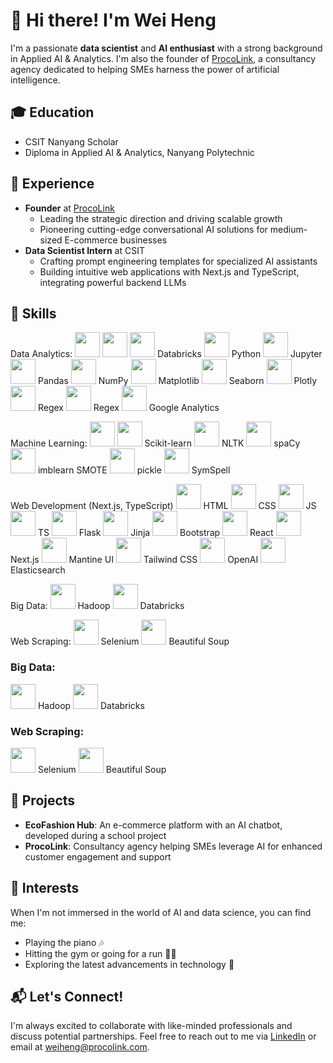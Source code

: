 # 👋 Hi there! I'm Wei Heng

I'm a passionate **data scientist** and **AI enthusiast** with a strong background in Applied AI & Analytics. I'm also the founder of [ProcoLink](https://www.procolink.com/), a consultancy agency dedicated to helping SMEs harness the power of artificial intelligence.

## 🎓 Education

- CSIT Nanyang Scholar
- Diploma in Applied AI & Analytics, Nanyang Polytechnic

## 💼 Experience

- **Founder** at [ProcoLink](https://www.procolink.com/)
  - Leading the strategic direction and driving scalable growth
  - Pioneering cutting-edge conversational AI solutions for medium-sized E-commerce businesses
- **Data Scientist Intern** at CSIT
  - Crafting prompt engineering templates for specialized AI assistants
  - Building intuitive web applications with Next.js and TypeScript, integrating powerful backend LLMs

## 🚀 Skills

Data Analytics:
<a href="https://www.microsoft.com/en-us/power-platform/products/power-bi"><img src="https://upload.wikimedia.org/wikipedia/commons/c/cf/New_Power_BI_Logo.svg" width="40" height="40"/></a>
<a href="https://www.tableau.com/"><img src="https://logowik.com/content/uploads/images/tableau-software.jpg" width="40" height="40"/></a>
<a href="https://databricks.com/"><img src="https://upload.wikimedia.org/wikipedia/commons/6/63/Databricks_Logo.png" width="40" height="40"/></a> Databricks
<a href="https://www.python.org/"><img src="https://upload.wikimedia.org/wikipedia/commons/c/c3/Python-logo-notext.svg" width="40" height="40"/></a> Python
<a href="https://jupyter.org/"><img src="https://upload.wikimedia.org/wikipedia/commons/3/38/Jupyter_logo.svg" width="40" height="40"/></a> Jupyter
<a href="https://pandas.pydata.org/"><img src="https://upload.wikimedia.org/wikipedia/commons/2/22/Pandas_mark.svg" width="40" height="40"/></a> Pandas
<a href="https://numpy.org/"><img src="https://upload.wikimedia.org/wikipedia/commons/3/31/NumPy_logo_2020.svg" width="40" height="40"/></a> NumPy
<a href="https://matplotlib.org/"><img src="https://upload.wikimedia.org/wikipedia/commons/0/01/Created_with_Matplotlib-logo.svg" width="40" height="40"/></a> Matplotlib
<a href="https://seaborn.pydata.org/"><img src="https://seaborn.pydata.org/_images/logo-tall-lightbg.svg" width="40" height="40"/></a> Seaborn
<a href="https://plotly.com/"><img src="https://upload.wikimedia.org/wikipedia/commons/3/37/Plotly-logo-01-square.png" width="40" height="40"/></a> Plotly
<a href="https://docs.python.org/3/library/re.html"><img src="https://upload.wikimedia.org/wikipedia/commons/c/c3/Python-logo-notext.svg" width="40" height="40"/></a> Regex
<a href="https://docs.python.org/3/library/re.html"><img src="https://upload.wikimedia.org/wikipedia/commons/c/c3/Python-logo-notext.svg" width="40" height="40"/></a> Regex
<a href="https://marketingplatform.google.com/about/analytics/"><img src="https://upload.wikimedia.org/wikipedia/commons/4/46/Google_Analytics_logo.png" width="40" height="40"/></a> Google Analytics

Machine Learning:
<a href="https://www.sas.com/en_sg/software/viya.html"><img src="https://i.pinimg.com/736x/73/96/b8/7396b8543078228985df506d122df2e7.jpg" width="40" height="40"/></a>
<a href="https://scikit-learn.org/"><img src="https://upload.wikimedia.org/wikipedia/commons/0/05/Scikit_learn_logo_small.svg" width="40" height="40"/></a> Scikit-learn
<a href="https://www.nltk.org/"><img src="https://miro.medium.com/max/592/1*YM2HXc7xJ3GNOZyBmH5M6A.png" width="40" height="40"/></a> NLTK
<a href="https://spacy.io/"><img src="https://upload.wikimedia.org/wikipedia/commons/8/88/SpaCy_logo.svg" width="40" height="40"/></a> spaCy
<a href="https://imbalanced-learn.org/stable/"><img src="https://imbalanced-learn.org/stable/_static/logo.png" width="40" height="40"/></a> imblearn SMOTE
<a href="https://docs.python.org/3/library/pickle.html"><img src="https://upload.wikimedia.org/wikipedia/commons/c/c3/Python-logo-notext.svg" width="40" height="40"/></a> pickle
<a href="https://github.com/wolfgarbe/SymSpell"><img src="https://raw.githubusercontent.com/wolfgarbe/SymSpell/master/SymSpell.png" width="40" height="40"/></a> SymSpell

Web Development (Next.js, TypeScript)
<a href="https://developer.mozilla.org/en-US/docs/Web/HTML"><img src="https://upload.wikimedia.org/wikipedia/commons/6/61/HTML5_logo_and_wordmark.svg" width="40" height="40"/></a> HTML
<a href="https://developer.mozilla.org/en-US/docs/Web/CSS"><img src="https://upload.wikimedia.org/wikipedia/commons/d/d5/CSS3_logo_and_wordmark.svg" width="40" height="40"/></a> CSS
<a href="https://developer.mozilla.org/en-US/docs/Web/JavaScript"><img src="https://upload.wikimedia.org/wikipedia/commons/9/99/Unofficial_JavaScript_logo_2.svg" width="40" height="40"/></a> JS
<a href="https://www.typescriptlang.org/"><img src="https://upload.wikimedia.org/wikipedia/commons/4/4c/Typescript_logo_2020.svg" width="40" height="40"/></a> TS
<a href="https://flask.palletsprojects.com/"><img src="https://upload.wikimedia.org/wikipedia/commons/3/3c/Flask_logo.svg" width="40" height="40"/></a> Flask
<a href="https://jinja.palletsprojects.com/"><img src="https://upload.wikimedia.org/wikipedia/commons/8/87/Jinja_software_logo.svg" width="40" height="40"/></a> Jinja
<a href="https://getbootstrap.com/"><img src="https://upload.wikimedia.org/wikipedia/commons/b/b2/Bootstrap_logo.svg" width="40" height="40"/></a> Bootstrap
<a href="https://reactjs.org/"><img src="https://upload.wikimedia.org/wikipedia/commons/a/a7/React-icon.svg" width="40" height="40"/></a> React
<a href="https://nextjs.org/"><img src="https://upload.wikimedia.org/wikipedia/commons/8/8e/Nextjs-logo.svg" width="40" height="40"/></a> Next.js
<a href="https://mantine.dev/"><img src="https://raw.githubusercontent.com/mantinedev/mantine/master/docs/src/images/logo.svg" width="40" height="40"/></a> Mantine UI
<a href="https://tailwindcss.com/"><img src="https://upload.wikimedia.org/wikipedia/commons/d/d5/Tailwind_CSS_Logo.svg" width="40" height="40"/></a> Tailwind CSS
<a href="https://www.openai.com/"><img src="https://upload.wikimedia.org/wikipedia/commons/4/4d/OpenAI_Logo.svg" width="40" height="40"/></a> OpenAI
<a href="https://www.elastic.co/elasticsearch/"><img src="https://upload.wikimedia.org/wikipedia/commons/3/32/Elastic_logo.svg" width="40" height="40"/></a> Elasticsearch

Big Data:
<a href="https://hadoop.apache.org/"><img src="https://upload.wikimedia.org/wikipedia/commons/0/0e/Hadoop_logo.svg" width="40" height="40"/></a> Hadoop
<a href="https://databricks.com/"><img src="https://upload.wikimedia.org/wikipedia/commons/6/63/Databricks_Logo.png" width="40" height="40"/></a> Databricks

Web Scraping:
<a href="https://www.selenium.dev/"><img src="https://upload.wikimedia.org/wikipedia/commons/d/d5/Selenium_Logo.png" width="40" height="40"/></a> Selenium
<a href="https://www.crummy.com/software/BeautifulSoup/"><img src="https://www.crummy.com/software/BeautifulSoup/10.1.jpg" width="40" height="40"/></a> Beautiful Soup


### Big Data:
<a href="https://www.tableau.com/"><img src="https://logowik.com/content/uploads/images/tableau-software.jpg" width="40" height="40"/></a> Hadoop
<a href="https://www.tableau.com/"><img src="https://logowik.com/content/uploads/images/tableau-software.jpg" width="40" height="40"/></a> Databricks


### Web Scraping:
<a href="https://www.tableau.com/"><img src="https://logowik.com/content/uploads/images/tableau-software.jpg" width="40" height="40"/></a> Selenium
<a href="https://www.tableau.com/"><img src="https://logowik.com/content/uploads/images/tableau-software.jpg" width="40" height="40"/></a> Beautiful Soup


## 🌟 Projects

- **EcoFashion Hub**: An e-commerce platform with an AI chatbot, developed during a school project
- **ProcoLink**: Consultancy agency helping SMEs leverage AI for enhanced customer engagement and support

## 🎹 Interests

When I'm not immersed in the world of AI and data science, you can find me:

- Playing the piano 🎶
- Hitting the gym or going for a run 🏃‍♂️
- Exploring the latest advancements in technology 📱

## 📬 Let's Connect!

I'm always excited to collaborate with like-minded professionals and discuss potential partnerships. Feel free to reach out to me via [LinkedIn](https://www.linkedin.com/in/yourprofile/) or email at weiheng@procolink.com.
